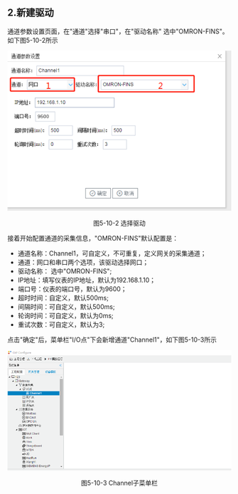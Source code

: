 ## 2.新建驱动

通道参数设置页面，在"通道"选择"串口"，在"驱动名称" 选中"OMRON-FINS"。如下图5-10-2所示

![](assets/默认采集信息.png)

<center>  图5-10-2 选择驱动	</center>

接着开始配置通道的采集信息，"OMRON-FINS"默认配置是：

- 通道名称：Channel1，可自定义，不可重复，定义网关的采集通道；
- 通道：网口和串口两个选项，该驱动选择网口；
- 驱动名称： 选中"OMRON-FINS";
- IP地址：填写仪表的IP地址，默认为192.168.1.10；
- 端口号：仪表的端口号，默认为9600；
- 超时时间：自定义，默认500ms; 
- 间隔时间：可自定义，默认500ms;
- 轮询时间：可自定义，默认为0ms;
- 重试次数：可自定义，默认为3;

点击"确定"后，菜单栏"I/O点"下会新增通道"Channel1"，如下图5-10-3所示

![](../../../assets/通道创建完成.png)

<center> 图5-10-3 Channel子菜单栏</center>

